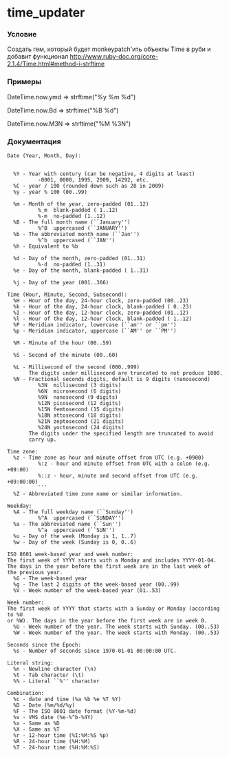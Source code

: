 time_updater
============

### Условие
Создать гем, который будет monkeypatch'ить объекты Time в руби и добавит  функционал http://www.ruby-doc.org/core-2.1.4/Time.html#method-i-strftime

### Примеры

<p>DateTime.now.ymd => strftime("%y %m %d")</p>
<p>DateTime.now.Bd => strftime("%B %d")</p>
<p>DateTime.now.M3N => strftime("%M %3N")</p>


### Документация

```
Date (Year, Month, Day):    

        
  %Y - Year with century (can be negative, 4 digits at least)
          -0001, 0000, 1995, 2009, 14292, etc.
  %C - year / 100 (rounded down such as 20 in 2009)
  %y - year % 100 (00..99)

  %m - Month of the year, zero-padded (01..12)
          %_m  blank-padded ( 1..12)
          %-m  no-padded (1..12)
  %B - The full month name (``January'')
          %^B  uppercased (``JANUARY'')
  %b - The abbreviated month name (``Jan'')
          %^b  uppercased (``JAN'')
  %h - Equivalent to %b

  %d - Day of the month, zero-padded (01..31)
          %-d  no-padded (1..31)
  %e - Day of the month, blank-padded ( 1..31)

  %j - Day of the year (001..366)
```

```
Time (Hour, Minute, Second, Subsecond):
  %H - Hour of the day, 24-hour clock, zero-padded (00..23)
  %k - Hour of the day, 24-hour clock, blank-padded ( 0..23)
  %I - Hour of the day, 12-hour clock, zero-padded (01..12)
  %l - Hour of the day, 12-hour clock, blank-padded ( 1..12)
  %P - Meridian indicator, lowercase (``am'' or ``pm'')
  %p - Meridian indicator, uppercase (``AM'' or ``PM'')

  %M - Minute of the hour (00..59)

  %S - Second of the minute (00..60)

  %L - Millisecond of the second (000..999)
       The digits under millisecond are truncated to not produce 1000.
  %N - Fractional seconds digits, default is 9 digits (nanosecond)
          %3N  millisecond (3 digits)
          %6N  microsecond (6 digits)
          %9N  nanosecond (9 digits)
          %12N picosecond (12 digits)
          %15N femtosecond (15 digits)
          %18N attosecond (18 digits)
          %21N zeptosecond (21 digits)
          %24N yoctosecond (24 digits)
       The digits under the specified length are truncated to avoid
       carry up.
```

```
Time zone:
  %z - Time zone as hour and minute offset from UTC (e.g. +0900)
          %:z - hour and minute offset from UTC with a colon (e.g. +09:00)
          %::z - hour, minute and second offset from UTC (e.g. +09:00:00)
          ```
  %Z - Abbreviated time zone name or similar information.
```

```
Weekday:
  %A - The full weekday name (``Sunday'')
          %^A  uppercased (``SUNDAY'')
  %a - The abbreviated name (``Sun'')
          %^a  uppercased (``SUN'')
  %u - Day of the week (Monday is 1, 1..7)
  %w - Day of the week (Sunday is 0, 0..6)

ISO 8601 week-based year and week number:
The first week of YYYY starts with a Monday and includes YYYY-01-04.
The days in the year before the first week are in the last week of
the previous year.
  %G - The week-based year
  %g - The last 2 digits of the week-based year (00..99)
  %V - Week number of the week-based year (01..53)
```

```
Week number:
The first week of YYYY that starts with a Sunday or Monday (according to %U
or %W). The days in the year before the first week are in week 0.
  %U - Week number of the year. The week starts with Sunday. (00..53)
  %W - Week number of the year. The week starts with Monday. (00..53)
```

```
Seconds since the Epoch:
  %s - Number of seconds since 1970-01-01 00:00:00 UTC.
```

```
Literal string:
  %n - Newline character (\n)
  %t - Tab character (\t)
  %% - Literal ``%'' character
```

```
Combination:
  %c - date and time (%a %b %e %T %Y)
  %D - Date (%m/%d/%y)
  %F - The ISO 8601 date format (%Y-%m-%d)
  %v - VMS date (%e-%^b-%4Y)
  %x - Same as %D
  %X - Same as %T
  %r - 12-hour time (%I:%M:%S %p)
  %R - 24-hour time (%H:%M)
  %T - 24-hour time (%H:%M:%S)
```
